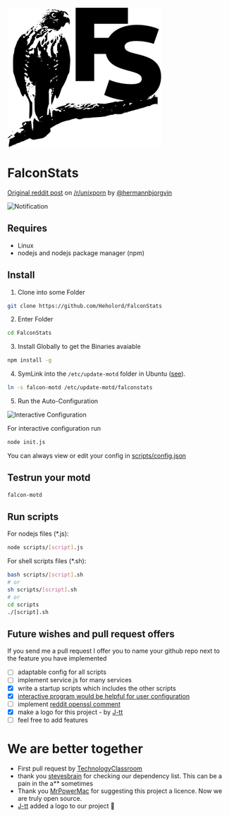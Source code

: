 ![FalconStats](/img/falconStats.png?raw=true)

# FalconStats

[Original reddit post](https://www.reddit.com/r/unixporn/comments/8gwcti/motd_ubuntu_server_1804_lts_my_motd_scripts_for/) on [/r/unixporn](https://www.reddit.com/r/unixporn) by [@hermannbjorgvin](https://github.com/hermannbjorgvin/)

![Notification](https://i.imgur.com/XMSekjG.png)

## Requires

- Linux
- nodejs and nodejs package manager (npm)

## Install

1. Clone into some Folder
```sh
git clone https://github.com/Heholord/FalconStats
```

2. Enter Folder

```sh
cd FalconStats
```

3. Install Globally to get the Binaries avaiable

```sh
npm install -g
```

4. SymLink into the `/etc/update-motd` folder in Ubuntu ([see](https://wiki.ubuntu.com/UpdateMotd)).

```sh
ln -s falcon-motd /etc/update-motd/falconstats 
```

5. Run the Auto-Configuration

![Interactive Configuration](https://i.imgur.com/3yulvHB.png)

For interactive configuration run

```bash
node init.js
```

You can always view or edit your config in [scripts/config.json](config.json)

## Testrun your motd

```sh
falcon-motd
```

## Run scripts

For nodejs files (*.js):

```bash
node scripts/[script].js
```

For shell scripts files (*.sh):

```bash
bash scripts/[script].sh
# or
sh scripts/[script].sh
# or
cd scripts
./[script].sh
```

## Future wishes and pull request offers

If you send me a pull request I offer you to name your github repo next to the feature you have implemented

- [ ] adaptable config for all scripts
- [ ] implement service.js for many services
- [X] write a startup scripts which includes the other scripts
- [x] [interactive program would be helpful for user configuration](https://github.com/Heholord/FalconStats/commit/ba290d6414ca126abee7c5efa8af6c4103c3104b)
- [ ] implement [reddit openssl comment](https://www.reddit.com/r/unixporn/comments/8gwcti/motd_ubuntu_server_1804_lts_my_motd_scripts_for/dyfbi0k/)
- [x] make a logo for this project - by [J-tt](https://github.com/J-tt)
- [ ] feel free to add features

# We are better together

- First pull request by [TechnologyClassroom](https://github.com/TechnologyClassroom)
- thank you [stevesbrain](https://github.com/stevesbrain) for checking our dependency list. This can be a pain in the a** sometimes
- Thank you [MrPowerMac](https://github.com/MrPowerMac) for suggesting this project a licence. Now we are truly open source.
- [J-tt](https://github.com/J-tt) added a logo to our project 🎉
